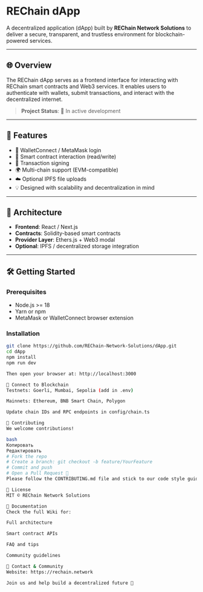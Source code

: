 # REChain dApp

A decentralized application (dApp) built by **REChain Network Solutions** to deliver a secure, transparent, and trustless environment for blockchain-powered services.

---

## 🌐 Overview

The REChain dApp serves as a frontend interface for interacting with REChain smart contracts and Web3 services. It enables users to authenticate with wallets, submit transactions, and interact with the decentralized internet.

> **Project Status**: 🚧 In active development

---

## 🚀 Features

- 🔐 WalletConnect / MetaMask login
- 📜 Smart contract interaction (read/write)
- 🔁 Transaction signing
- 🌍 Multi-chain support (EVM-compatible)
- ☁️ Optional IPFS file uploads
- 💡 Designed with scalability and decentralization in mind

---

## 🧱 Architecture

- **Frontend**: React / Next.js
- **Contracts**: Solidity-based smart contracts
- **Provider Layer**: Ethers.js + Web3 modal
- **Optional**: IPFS / decentralized storage integration

---

## 🛠 Getting Started

### Prerequisites

- Node.js >= 18
- Yarn or npm
- MetaMask or WalletConnect browser extension

### Installation

```bash
git clone https://github.com/REChain-Network-Solutions/dApp.git
cd dApp
npm install
npm run dev

Then open your browser at: http://localhost:3000

🔗 Connect to Blockchain
Testnets: Goerli, Mumbai, Sepolia (add in .env)

Mainnets: Ethereum, BNB Smart Chain, Polygon

Update chain IDs and RPC endpoints in config/chain.ts

🤝 Contributing
We welcome contributions!

bash
Копировать
Редактировать
# Fork the repo
# Create a branch: git checkout -b feature/YourFeature
# Commit and push
# Open a Pull Request 🚀
Please follow the CONTRIBUTING.md file and stick to our code style guidelines using Prettier + ESLint.

📄 License
MIT © REChain Network Solutions

📘 Documentation
Check the full Wiki for:

Full architecture

Smart contract APIs

FAQ and tips

Community guidelines

💬 Contact & Community
Website: https://rechain.network

Join us and help build a decentralized future 🚀
